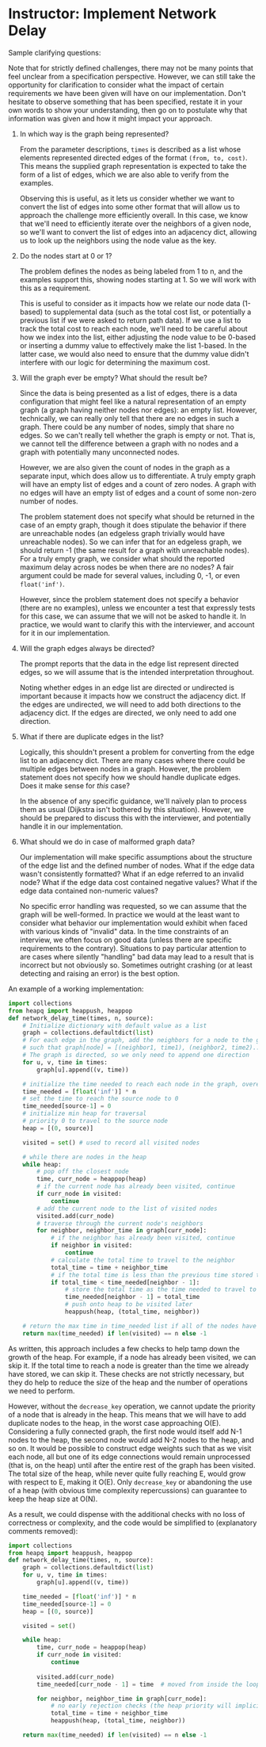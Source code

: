 # Instructor: Implement Network Delay

Sample clarifying questions:

Note that for strictly defined challenges, there may not be many points that feel unclear from a specification perspective. However, we can still take the opportunity for clarification to consider what the impact of certain requirements we have been given will have on our implementation. Don't hesitate to observe something that has been specified, restate it in your own words to show your understanding, then go on to postulate why that information was given and how it might impact your approach.

1. In which way is the graph being represented?

   From the parameter descriptions, `times` is described as a list whose elements represented directed edges of the format `(from, to, cost)`. This means the supplied graph representation is expected to take the form of a list of edges, which we are also able to verify from the examples.

   Observing this is useful, as it lets us consider whether we want to convert the list of edges into some other format that will allow us to approach the challenge more efficiently overall. In this case, we know that we'll need to efficiently iterate over the neighbors of a given node, so we'll want to convert the list of edges into an adjacency dict, allowing us to look up the neighbors using the node value as the key.

2. Do the nodes start at 0 or 1?

   The problem defines the nodes as being labeled from 1 to n, and the examples support this, showing nodes starting at 1. So we will work with this as a requirement.

   This is useful to consider as it impacts how we relate our node data (1-based) to supplemental data (such as the total cost list, or potentially a previous list if we were asked to return path data). If we use a list to track the total cost to reach each node, we'll need to be careful about how we index into the list, either adjusting the node value to be 0-based or inserting a dummy value to effectively make the list 1-based. In the latter case, we would also need to ensure that the dummy value didn't interfere with our logic for determining the maximum cost.

3. Will the graph ever be empty? What should the result be?

   Since the data is being presented as a list of edges, there is a data configuration that might feel like a natural representation of an empty graph (a graph having neither nodes nor edges): an empty list. However, technically, we can really only tell that there are no edges in such a graph. There could be any number of nodes, simply that share no edges. So we can't really tell whether the graph is empty or not. That is, we cannot tell the difference between a graph with no nodes and a graph with potentially many unconnected nodes.
   
   However, we are also given the count of nodes in the graph as a separate input, which does allow us to differentiate. A truly empty graph will have an empty list of edges and a count of zero nodes. A graph with no edges will have an empty list of edges and a count of some non-zero number of nodes.

   The problem statement does not specify what should be returned in the case of an empty graph, though it does stipulate the behavior if there are unreachable nodes (an edgeless graph trivially would have unreachable nodes). So we can infer that for an edgeless graph, we should return -1 (the same result for a graph with unreachable nodes). For a truly empty graph, we consider what should the reported maximum delay across nodes be when there are no nodes? A fair argument could be made for several values, including 0, -1, or even `float('inf')`.
   
   However, since the problem statement does not specify a behavior (there are no examples), unless we encounter a test that expressly tests for this case, we can assume that we will not be asked to handle it. In practice, we would want to clarify this with the interviewer, and account for it in our implementation.

4. Will the graph edges always be directed?

   The prompt reports that the data in the edge list represent directed edges, so we will assume that is the intended interpretation throughout.

   Noting whether edges in an edge list are directed or undirected is important because it impacts how we construct the adjacency dict. If the edges are undirected, we will need to add both directions to the adjacency dict. If the edges are directed, we only need to add one direction.

5. What if there are duplicate edges in the list?

   Logically, this shouldn't present a problem for converting from the edge list to an adjacency dict. There are many cases where there could be multiple edges between nodes in a graph. However, the problem statement does not specify how we should handle duplicate edges. Does it make sense for _this_ case?

   In the absence of any specific guidance, we'll naïvely plan to process them as usual (Dijkstra isn't bothered by this situation). However, we should be prepared to discuss this with the interviewer, and potentially handle it in our implementation.

6. What should we do in case of malformed graph data?

   Our implementation will make specific assumptions about the structure of the edge list and the defined number of nodes. What if the edge data wasn't consistently formatted? What if an edge referred to an invalid node? What if the edge data cost contained negative values? What if the edge data contained non-numeric values?

   No specific error handling was requested, so we can assume that the graph will be well-formed. In practice we would at the least want to consider what behavior our implementation would exhibit when faced with various kinds of "invalid" data. In the time constraints of an interview, we often focus on good data (unless there are specific requirements to the contrary). Situations to pay particular attention to are cases where silently "handling" bad data may lead to a result that is incorrect but not obviously so. Sometimes outright crashing (or at least detecting and raising an error) is the best option.

An example of a working implementation:

```python
import collections
from heapq import heappush, heappop
def network_delay_time(times, n, source):
    # Initialize dictionary with default value as a list
    graph = collections.defaultdict(list)
    # For each edge in the graph, add the neighbors for a node to the graph
    # such that graph[node] = [(neighbor1, time1), (neighbor2, time2)...]
    # The graph is directed, so we only need to append one direction
    for u, v, time in times:
        graph[u].append((v, time))

    # initialize the time needed to reach each node in the graph, overestimating to infinity
    time_needed = [float('inf')] * n
    # set the time to reach the source node to 0
    time_needed[source-1] = 0
    # initialize min heap for traversal
    # priority 0 to travel to the source node
    heap = [(0, source)] 

    visited = set() # used to record all visited nodes

    # while there are nodes in the heap
    while heap:
        # pop off the closest node
        time, curr_node = heappop(heap)
        # if the current node has already been visited, continue
        if curr_node in visited:
            continue
        # add the current node to the list of visited nodes
        visited.add(curr_node)
        # traverse through the current node's neighbors
        for neighbor, neighbor_time in graph[curr_node]:
            # if the neighbor has already been visited, continue
            if neighbor in visited:
                continue
            # calculate the total time to travel to the neighbor
            total_time = time + neighbor_time
            # if the total time is less than the previous time stored to travel to the neighbor
            if total_time < time_needed[neighbor - 1]:
                # store the total time as the time needed to travel to the neighbor
                time_needed[neighbor - 1] = total_time
                # push onto heap to be visited later
                heappush(heap, (total_time, neighbor))

    # return the max time in time_needed list if all of the nodes have been visited, otherwise return -1
    return max(time_needed) if len(visited) == n else -1
```

As written, this approach includes a few checks to help tamp down the growth of the heap. For example, if a node has already been visited, we can skip it. If the total time to reach a node is greater than the time we already have stored, we can skip it. These checks are not strictly necessary, but they do help to reduce the size of the heap and the number of operations we need to perform.

However, without the `decrease_key` operation, we cannot update the priority of a node that is already in the heap. This means that we will have to add duplicate nodes to the heap, in the worst case approaching O(E). Considering a fully connected graph, the first node would itself add N-1 nodes to the heap, the second node would add N-2 nodes to the heap, and so on. It would be possible to construct edge weights such that as we visit each node, all but one of its edge connections would remain unprocessed (that is, on the heap) until after the entire rest of the graph has been visited. The total size of the heap, while never quite fully reaching E, would grow with respect to E, making it O(E). Only `decrease_key` or abandoning the use of a heap (with obvious time complexity repercussions) can guarantee to keep the heap size at O(N).

As a result, we could dispense with the additional checks with no loss of correctness or complexity, and the code would be simplified to (explanatory comments removed):

```python
import collections
from heapq import heappush, heappop
def network_delay_time(times, n, source):
    graph = collections.defaultdict(list)
    for u, v, time in times:
        graph[u].append((v, time))

    time_needed = [float('inf')] * n
    time_needed[source-1] = 0
    heap = [(0, source)] 

    visited = set()

    while heap:
        time, curr_node = heappop(heap)
        if curr_node in visited:
            continue
        
        visited.add(curr_node)
        time_needed[curr_node - 1] = time  # moved from inside the loop below

        for neighbor, neighbor_time in graph[curr_node]:
            # no early rejection checks (the heap priority will implicitly do this)
            total_time = time + neighbor_time
            heappush(heap, (total_time, neighbor))

    return max(time_needed) if len(visited) == n else -1
```